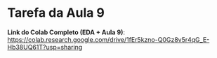 # Tarefa da Aula 9

**Link do Colab Completo (EDA + Aula 9)**:             
https://colab.research.google.com/drive/1fEr5kzno-Q0Gz8v5r4qG_E-Hb38UQ61T?usp=sharing


